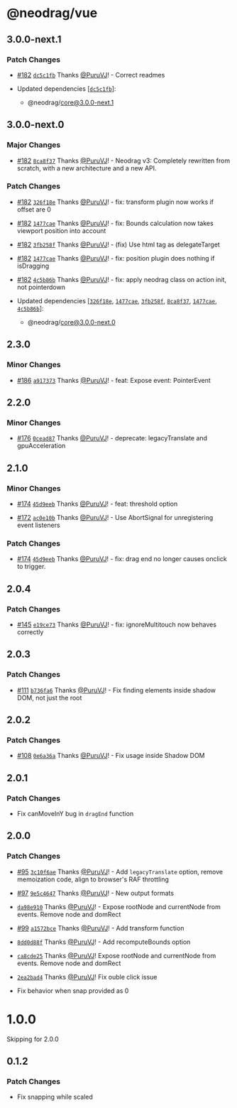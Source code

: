 # @neodrag/vue

## 3.0.0-next.1

### Patch Changes

- [#182](https://github.com/PuruVJ/neodrag/pull/182) [`dc5c1fb`](https://github.com/PuruVJ/neodrag/commit/dc5c1fbb159e60f6d1ea891cf7796d3f98e093ff) Thanks [@PuruVJ](https://github.com/PuruVJ)! - Correct readmes

- Updated dependencies [[`dc5c1fb`](https://github.com/PuruVJ/neodrag/commit/dc5c1fbb159e60f6d1ea891cf7796d3f98e093ff)]:
  - @neodrag/core@3.0.0-next.1

## 3.0.0-next.0

### Major Changes

- [#182](https://github.com/PuruVJ/neodrag/pull/182) [`8ca8f37`](https://github.com/PuruVJ/neodrag/commit/8ca8f379c9ead112045d6d833da9675dd0926165) Thanks [@PuruVJ](https://github.com/PuruVJ)! - Neodrag v3: Completely rewritten from scratch, with a new architecture and a new API.

### Patch Changes

- [#182](https://github.com/PuruVJ/neodrag/pull/182) [`326f18e`](https://github.com/PuruVJ/neodrag/commit/326f18ea389dd3b8afc4a0f919ee6fae32d60906) Thanks [@PuruVJ](https://github.com/PuruVJ)! - fix: transform plugin now works if offset are 0

- [#182](https://github.com/PuruVJ/neodrag/pull/182) [`1477cae`](https://github.com/PuruVJ/neodrag/commit/1477cae4ad966898d6f89e41e7721eaaf17c1e6f) Thanks [@PuruVJ](https://github.com/PuruVJ)! - fix: Bounds calculation now takes viewport position into account

- [#182](https://github.com/PuruVJ/neodrag/pull/182) [`3fb258f`](https://github.com/PuruVJ/neodrag/commit/3fb258fed11721fb56a48732462f9b8326e8da46) Thanks [@PuruVJ](https://github.com/PuruVJ)! - (fix) Use html tag as delegateTarget

- [#182](https://github.com/PuruVJ/neodrag/pull/182) [`1477cae`](https://github.com/PuruVJ/neodrag/commit/1477cae4ad966898d6f89e41e7721eaaf17c1e6f) Thanks [@PuruVJ](https://github.com/PuruVJ)! - fix: position plugin does nothing if isDragging

- [#182](https://github.com/PuruVJ/neodrag/pull/182) [`4c5b86b`](https://github.com/PuruVJ/neodrag/commit/4c5b86b0c0ed461a142d4919d59e0d062da6936a) Thanks [@PuruVJ](https://github.com/PuruVJ)! - fix: apply neodrag class on action init, not pointerdown

- Updated dependencies [[`326f18e`](https://github.com/PuruVJ/neodrag/commit/326f18ea389dd3b8afc4a0f919ee6fae32d60906), [`1477cae`](https://github.com/PuruVJ/neodrag/commit/1477cae4ad966898d6f89e41e7721eaaf17c1e6f), [`3fb258f`](https://github.com/PuruVJ/neodrag/commit/3fb258fed11721fb56a48732462f9b8326e8da46), [`8ca8f37`](https://github.com/PuruVJ/neodrag/commit/8ca8f379c9ead112045d6d833da9675dd0926165), [`1477cae`](https://github.com/PuruVJ/neodrag/commit/1477cae4ad966898d6f89e41e7721eaaf17c1e6f), [`4c5b86b`](https://github.com/PuruVJ/neodrag/commit/4c5b86b0c0ed461a142d4919d59e0d062da6936a)]:
  - @neodrag/core@3.0.0-next.0

## 2.3.0

### Minor Changes

- [#186](https://github.com/PuruVJ/neodrag/pull/186) [`a917373`](https://github.com/PuruVJ/neodrag/commit/a917373e56378ae9443f3162e428abc8c058b191) Thanks [@PuruVJ](https://github.com/PuruVJ)! - feat: Expose event: PointerEvent

## 2.2.0

### Minor Changes

- [#176](https://github.com/PuruVJ/neodrag/pull/176) [`0cead87`](https://github.com/PuruVJ/neodrag/commit/0cead8701f132670bd5618ceeb8fdee8e9a3ad27) Thanks [@PuruVJ](https://github.com/PuruVJ)! - deprecate: legacyTranslate and gpuAcceleration

## 2.1.0

### Minor Changes

- [#174](https://github.com/PuruVJ/neodrag/pull/174) [`45d9eeb`](https://github.com/PuruVJ/neodrag/commit/45d9eeb375b18eb0530cc079613dcdc21cce81d4) Thanks [@PuruVJ](https://github.com/PuruVJ)! - feat: threshold option

- [#172](https://github.com/PuruVJ/neodrag/pull/172) [`ac0e10b`](https://github.com/PuruVJ/neodrag/commit/ac0e10bf287b3577fb926d6ba585e906abeaab72) Thanks [@PuruVJ](https://github.com/PuruVJ)! - Use AbortSignal for unregistering event listeners

### Patch Changes

- [#174](https://github.com/PuruVJ/neodrag/pull/174) [`45d9eeb`](https://github.com/PuruVJ/neodrag/commit/45d9eeb375b18eb0530cc079613dcdc21cce81d4) Thanks [@PuruVJ](https://github.com/PuruVJ)! - fix: drag end no longer causes onclick to trigger.

## 2.0.4

### Patch Changes

- [#145](https://github.com/PuruVJ/neodrag/pull/145) [`e19ce73`](https://github.com/PuruVJ/neodrag/commit/e19ce732a9494dc3eb05e0c8702cd802abc0af9a) Thanks [@PuruVJ](https://github.com/PuruVJ)! - fix: ignoreMultitouch now behaves correctly

## 2.0.3

### Patch Changes

- [#111](https://github.com/PuruVJ/neodrag/pull/111) [`b736fa6`](https://github.com/PuruVJ/neodrag/commit/b736fa689e06491e348638311900900e35342e6e) Thanks [@PuruVJ](https://github.com/PuruVJ)! - Fix finding elements inside shadow DOM, not just the root

## 2.0.2

### Patch Changes

- [#108](https://github.com/PuruVJ/neodrag/pull/108) [`0e6a36a`](https://github.com/PuruVJ/neodrag/commit/0e6a36a8ab1be01b97d8604dbc931c6e7ce4f16b) Thanks [@PuruVJ](https://github.com/PuruVJ)! - Fix usage inside Shadow DOM

## 2.0.1

### Patch Changes

- Fix canMoveInY bug in `dragEnd` function

## 2.0.0

### Patch Changes

- [#95](https://github.com/PuruVJ/neodrag/pull/95) [`3c10f6ae`](https://github.com/PuruVJ/neodrag/commit/3c10f6ae377c3e9fc9fea963ea99204a4649806c) Thanks [@PuruVJ](https://github.com/PuruVJ)! - Add `legacyTranslate` option, remove memoization code, align to browser's RAF throttling

- [#97](https://github.com/PuruVJ/neodrag/pull/97) [`9e5c4647`](https://github.com/PuruVJ/neodrag/commit/9e5c46477c7781bc75a57944983434a0c8ceff77) Thanks [@PuruVJ](https://github.com/PuruVJ)! - New output formats

- [`da98e910`](https://github.com/PuruVJ/neodrag/commit/da98e910469d63e53e2462e74196bad3b90ea053) Thanks [@PuruVJ](https://github.com/PuruVJ)! - Expose rootNode and currentNode from events. Remove node and domRect

- [#99](https://github.com/PuruVJ/neodrag/pull/99) [`a1572bce`](https://github.com/PuruVJ/neodrag/commit/a1572bce5186051a5114dd580017a49fc2b3c7fc) Thanks [@PuruVJ](https://github.com/PuruVJ)! - Add transform function

- [`8dd0d88f`](https://github.com/PuruVJ/neodrag/commit/8dd0d88ff0458c0bd6d20e3649371fdf732c9ebb) Thanks [@PuruVJ](https://github.com/PuruVJ)! - Add recomputeBounds option

- [`ca8cde25`](https://github.com/PuruVJ/neodrag/commit/ca8cde252e555cc50a0919a295d01ec340207f8e) Thanks [@PuruVJ](https://github.com/PuruVJ)! Expose rootNode and currentNode from events. Remove node and domRect

- [`2ea2bad4`](https://github.com/PuruVJ/neodrag/commit/2ea2bad4f16e798fb0ecb55f8554efcd2e50ca26) Thanks [@PuruVJ](https://github.com/PuruVJ)! Fix ouble click issue

- Fix behavior when snap provided as 0

# 1.0.0

Skipping for 2.0.0

## 0.1.2

### Patch Changes

- Fix snapping while scaled
